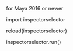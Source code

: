 for Maya 2016 or newer


import inspectorselector

reload(inspectorselector)

inspectorselector.run()
